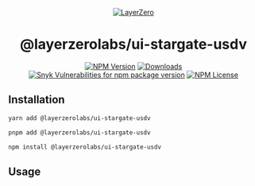 <p align="center">
  <a href="https://layerzero.network">
    <img alt="LayerZero" style="max-width: 500px" src="https://d3a2dpnnrypp5h.cloudfront.net/bridge-app/lz.png"/>
  </a>
</p>

<h1 align="center">@layerzerolabs/ui-stargate-usdv</h1>

<!-- The badges section -->
<p align="center">
  <!-- Shields.io NPM published package version -->
  <a href="https://www.npmjs.com/package/@layerzerolabs/ui-stargate-usdv"><img alt="NPM Version" src="https://img.shields.io/npm/v/@layerzerolabs/ui-stargate-usdv"/></a>
  <!-- Shields.io NPM downloads -->
  <a href="https://www.npmjs.com/package/@layerzerolabs/ui-stargate-usdv"><img alt="Downloads" src="https://img.shields.io/npm/dm/@layerzerolabs/ui-stargate-usdv"/></a>
  <!-- Shields.io vulnerabilities -->
  <a href="https://www.npmjs.com/package/@layerzerolabs/ui-stargate-usdv"><img alt="Snyk Vulnerabilities for npm package version" src="https://img.shields.io/snyk/vulnerabilities/npm/@layerzerolabs/ui-stargate-usdv"/></a>
  <!-- Shields.io license badge -->
  <a href="https://www.npmjs.com/package/@layerzerolabs/ui-stargate-usdv"><img alt="NPM License" src="https://img.shields.io/npm/l/@layerzerolabs/ui-stargate-usdv"/></a>
</p>

## Installation

```bash
yarn add @layerzerolabs/ui-stargate-usdv

pnpm add @layerzerolabs/ui-stargate-usdv

npm install @layerzerolabs/ui-stargate-usdv
```

## Usage
